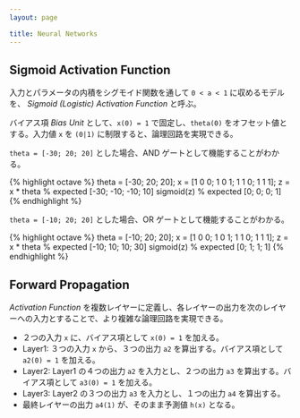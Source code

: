 ```yaml
---
layout: page

title: Neural Networks
---
```


<script type="text/x-mathjax-config">
  MathJax.Hub.Config({ tex2jax: { inlineMath: [['$','$'], ["\\(","\\)"]] } });
</script>
<script type="text/javascript"
  src="http://cdn.mathjax.org/mathjax/latest/MathJax.js?config=TeX-AMS_HTML">
</script>

## Sigmoid Activation Function

入力とパラメータの内積をシグモイド関数を通して `0 < a < 1` に収めるモデルを、 _Sigmoid (Logistic) Activation Function_ と呼ぶ。

<script type="math/tex; mode=display" id="MathJax-Element-logistic_unit">
g(z) = \frac{1}{1 + e^{-z} } \\
h(x) = g({\theta}^{T} x) \\
</script>

バイアス項 _Bias Unit_ として、`x(0) = 1` で固定し、`theta(0)` をオフセット値とする。入力値 `x` を `(0|1)` に制限すると、論理回路を実現できる。

`theta = [-30; 20; 20]` とした場合、AND ゲートとして機能することがわかる。

{% highlight octave %}
theta = [-30; 20; 20];
x = [1 0 0; 1 0 1; 1 1 0; 1 1 1];
z = x * theta % expected [-30; -10; -10; 10]
sigmoid(z) % expected [0; 0; 0; 1]
{% endhighlight %}

`theta = [-10; 20; 20]` とした場合、OR ゲートとして機能することがわかる。

{% highlight octave %}
theta = [-10; 20; 20];
x = [1 0 0; 1 0 1; 1 1 0; 1 1 1];
z = x * theta % expected [-10; 10; 10; 30]
sigmoid(z) % expected [0; 1; 1; 1]
{% endhighlight %}

## Forward Propagation

_Activation Function_ を複数レイヤーに定義し、各レイヤーの出力を次のレイヤーへの入力とすることで、より複雑な論理回路を実現できる。

<script type="math/tex; mode=display" id="MathJax-Element-neural_network_layer2">
\begin{array}{l l}
\text{Layer1: ${\Theta}^{(1)} \in \mathbb{R}^{3 \times 3}$} & \left\{
  \begin{array}{l l}
    \text{input: $x$, output: $a^{(2)}$} \\
    a^{(2)}_0 = 1 \\
    a^{(2)}_{1} = g({ {\Theta}^{(1)}_{1,0} } x_0 + { {\Theta}^{(1)}_{1,1} } x_1 + { {\Theta}^{(1)}_{1,2} x_2 }) \\
    a^{(2)}_{2} = g({ {\Theta}^{(1)}_{2,0} } x_0 + { {\Theta}^{(1)}_{2,1} } x_1 + { {\Theta}^{(1)}_{2,2} x_2 }) \\
    a^{(2)}_{3} = g({ {\Theta}^{(1)}_{3,0} } x_0 + { {\Theta}^{(1)}_{3,1} } x_1 + { {\Theta}^{(1)}_{3,2} x_2 }) \\
  \end{array}
\right. \\

\text{Layer2: ${\Theta}^{(2)} \in \mathbb{R}^{2 \times 4}$} & \left\{
  \begin{array}{l l}
    \text{input: $a^{(2)}$, output: $a^{(3)}$} \\
    a^{(3)}_0 = 1 \\
    a^{(3)}_{1} = g({\Theta}^{(2)}_{1,0} a^{(2)}_0 + {\Theta}^{(2)}_{1,1} a^{(2)}_1 + {\Theta}^{(2)}_{1,2} a^{(2)}_2 + {\Theta}^{(2)}_{1,3} a^{(2)}_3) \\
    a^{(3)}_{2} = g({\Theta}^{(2)}_{2,0} a^{(2)}_0 + {\Theta}^{(2)}_{2,1} a^{(2)}_1 + {\Theta}^{(2)}_{2,2} a^{(2)}_2 + {\Theta}^{(2)}_{2,3} a^{(2)}_3) \\
  \end{array}
\right. \\

\text{Layer3: ${\Theta}^{(3)} \in \mathbb{R}^{1 \times 3}$} & \left\{
  \begin{array}{l l}
    \text{input: $a^{(3)}$, output: $a^{(4)}$} \\
    a^{(4)}_1 = g({\Theta}^{(3)}_{1,0} a^{(3)}_0 + {\Theta}^{(3)}_{1,1} a^{(3)}_1 + {\Theta}^{(3)}_{1,2} a^{(3)}_2) \\
    h_{\Theta}(x) = a^{(4)}_1 \\
  \end{array}
\right. \\

\end{array}

</script>

* ２つの入力 `x` に、バイアス項として `x(0) = 1` を加える。
* Layer1: ３つの入力 `x` から、３つの出力 `a2` を算出する。バイアス項として `a2(0) = 1` を加える。
* Layer2: Layer1 の４つの出力 `a2` を入力とし、２つの出力 `a3` を算出する。バイアス項として `a3(0) = 1` を加える。
* Layer3: Layer2 の３つの出力 `a3` を入力とし、１つの出力 `a4` を算出する。
* 最終レイヤーの出力 `a4(1)` が、そのまま予測値 `h(x)` となる。

